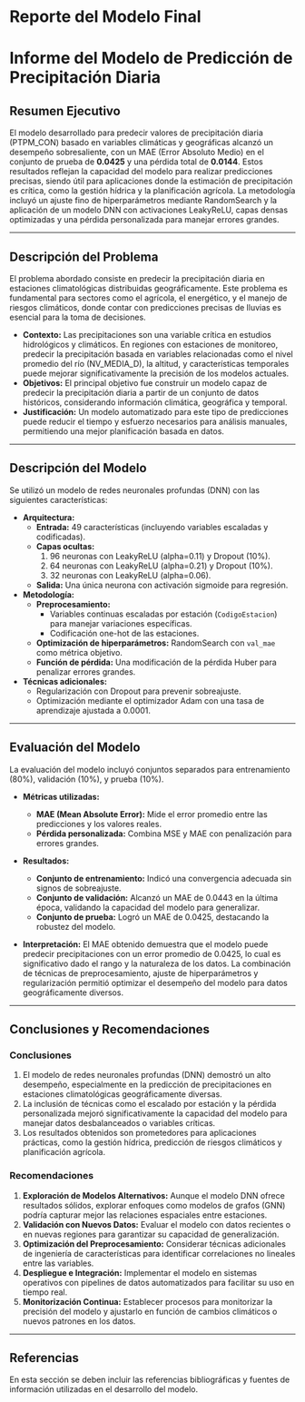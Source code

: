 # Reporte del Modelo Final

# Informe del Modelo de Predicción de Precipitación Diaria

## **Resumen Ejecutivo**
El modelo desarrollado para predecir valores de precipitación diaria (PTPM_CON) basado en variables climáticas y geográficas alcanzó un desempeño sobresaliente, con un MAE (Error Absoluto Medio) en el conjunto de prueba de **0.0425** y una pérdida total de **0.0144**. Estos resultados reflejan la capacidad del modelo para realizar predicciones precisas, siendo útil para aplicaciones donde la estimación de precipitación es crítica, como la gestión hídrica y la planificación agrícola. La metodología incluyó un ajuste fino de hiperparámetros mediante RandomSearch y la aplicación de un modelo DNN con activaciones LeakyReLU, capas densas optimizadas y una pérdida personalizada para manejar errores grandes.

---

## **Descripción del Problema**
El problema abordado consiste en predecir la precipitación diaria en estaciones climatológicas distribuidas geográficamente. Este problema es fundamental para sectores como el agrícola, el energético, y el manejo de riesgos climáticos, donde contar con predicciones precisas de lluvias es esencial para la toma de decisiones.

- **Contexto:** Las precipitaciones son una variable crítica en estudios hidrológicos y climáticos. En regiones con estaciones de monitoreo, predecir la precipitación basada en variables relacionadas como el nivel promedio del río (NV_MEDIA_D), la altitud, y características temporales puede mejorar significativamente la precisión de los modelos actuales.
- **Objetivos:** El principal objetivo fue construir un modelo capaz de predecir la precipitación diaria a partir de un conjunto de datos históricos, considerando información climática, geográfica y temporal.
- **Justificación:** Un modelo automatizado para este tipo de predicciones puede reducir el tiempo y esfuerzo necesarios para análisis manuales, permitiendo una mejor planificación basada en datos.

---

## **Descripción del Modelo**
Se utilizó un modelo de redes neuronales profundas (DNN) con las siguientes características:

- **Arquitectura:** 
  - **Entrada:** 49 características (incluyendo variables escaladas y codificadas).
  - **Capas ocultas:**
    1. 96 neuronas con LeakyReLU (alpha=0.11) y Dropout (10%).
    2. 64 neuronas con LeakyReLU (alpha=0.21) y Dropout (10%).
    3. 32 neuronas con LeakyReLU (alpha=0.06).
  - **Salida:** Una única neurona con activación sigmoide para regresión.
- **Metodología:**
  - **Preprocesamiento:**
    - Variables continuas escaladas por estación (`CodigoEstacion`) para manejar variaciones específicas.
    - Codificación one-hot de las estaciones.
  - **Optimización de hiperparámetros:** RandomSearch con `val_mae` como métrica objetivo.
  - **Función de pérdida:** Una modificación de la pérdida Huber para penalizar errores grandes.
- **Técnicas adicionales:**
  - Regularización con Dropout para prevenir sobreajuste.
  - Optimización mediante el optimizador Adam con una tasa de aprendizaje ajustada a 0.0001.

---

## **Evaluación del Modelo**
La evaluación del modelo incluyó conjuntos separados para entrenamiento (80%), validación (10%), y prueba (10%).

- **Métricas utilizadas:**
  - **MAE (Mean Absolute Error):** Mide el error promedio entre las predicciones y los valores reales.
  - **Pérdida personalizada:** Combina MSE y MAE con penalización para errores grandes.
- **Resultados:**
  - **Conjunto de entrenamiento:** Indicó una convergencia adecuada sin signos de sobreajuste.
  - **Conjunto de validación:** Alcanzó un MAE de 0.0443 en la última época, validando la capacidad del modelo para generalizar.
  - **Conjunto de prueba:** Logró un MAE de 0.0425, destacando la robustez del modelo.

- **Interpretación:** El MAE obtenido demuestra que el modelo puede predecir precipitaciones con un error promedio de 0.0425, lo cual es significativo dado el rango y la naturaleza de los datos. La combinación de técnicas de preprocesamiento, ajuste de hiperparámetros y regularización permitió optimizar el desempeño del modelo para datos geográficamente diversos.

---

## **Conclusiones y Recomendaciones**

### **Conclusiones**
1. El modelo de redes neuronales profundas (DNN) demostró un alto desempeño, especialmente en la predicción de precipitaciones en estaciones climatológicas geográficamente diversas.
2. La inclusión de técnicas como el escalado por estación y la pérdida personalizada mejoró significativamente la capacidad del modelo para manejar datos desbalanceados o variables críticas.
3. Los resultados obtenidos son prometedores para aplicaciones prácticas, como la gestión hídrica, predicción de riesgos climáticos y planificación agrícola.

### **Recomendaciones**
1. **Exploración de Modelos Alternativos:** Aunque el modelo DNN ofrece resultados sólidos, explorar enfoques como modelos de grafos (GNN) podría capturar mejor las relaciones espaciales entre estaciones.
2. **Validación con Nuevos Datos:** Evaluar el modelo con datos recientes o en nuevas regiones para garantizar su capacidad de generalización.
3. **Optimización del Preprocesamiento:** Considerar técnicas adicionales de ingeniería de características para identificar correlaciones no lineales entre las variables.
4. **Despliegue e Integración:** Implementar el modelo en sistemas operativos con pipelines de datos automatizados para facilitar su uso en tiempo real.
5. **Monitorización Continua:** Establecer procesos para monitorizar la precisión del modelo y ajustarlo en función de cambios climáticos o nuevos patrones en los datos.

---


## Referencias

En esta sección se deben incluir las referencias bibliográficas y fuentes de información utilizadas en el desarrollo del modelo.
